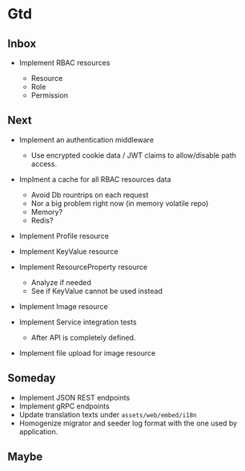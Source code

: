 # Gtd

## Inbox

* Implement RBAC resources

  * Resource
  * Role
  * Permission

## Next

* Implement an authentication middleware

    * Use encrypted cookie data / JWT claims to allow/disable path access.

* Implment a cache for all RBAC resources data

    * Avoid Db rountrips on each request
    * Nor a big problem right now (in memory volatile repo)
    * Memory?
    * Redis?

* Implement Profile resource

* Implement KeyValue resource

* Implement ResourceProperty resource

  * Analyze if needed
  * See if KeyValue cannot be used instead

* Implement Image resource

* Implement Service integration tests

  * After API is completely defined.

* Implement file upload for image resource

## Someday
  * Implement JSON REST endpoints
  * Implement gRPC endpoints
  * Update translation texts under `assets/web/embed/i18n`
  * Homogenize migrator and seeder log format with the one used by application.

## Maybe


